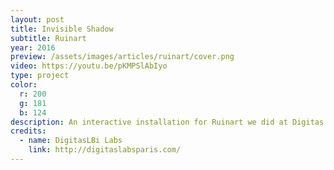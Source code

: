 ```yaml
---
layout: post
title: Invisible Shadow
subtitle: Ruinart
year: 2016
preview: /assets/images/articles/ruinart/cover.png
video: https://youtu.be/pKMPSlAbIyo 
type: project
color:
  r: 200
  g: 181
  b: 124
description: An interactive installation for Ruinart we did at Digitas Labs. I made the software (openFrameworks) that uses a Kinect to detect people, and the wiring to connect the software to an Arduino. We installed it in Cannes, were it successfully ran on its own for 1 week. I also did a home-made software for us to create and edit strips animations.
credits:
  - name: DigitasLBi Labs
    link: http://digitaslabsparis.com/
---
```

